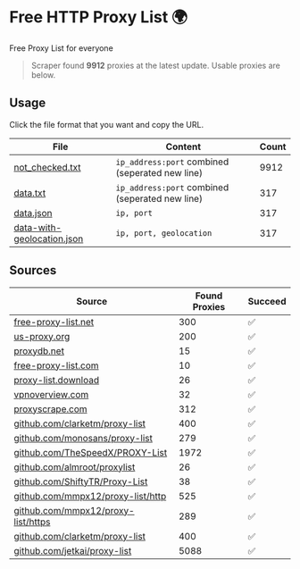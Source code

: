
# Free HTTP Proxy List 🌍

Free Proxy List for everyone

> Scraper found **9912** proxies at the latest update. Usable proxies are below.

## Usage

Click the file format that you want and copy the URL.


|File|Content|Count|
|----|-------|-----|
|[not_checked.txt](https://raw.githubusercontent.com/yemixzy/proxy-list/main/proxy-list/not_checked.txt)|`ip_address:port` combined (seperated new line)|9912|
|[data.txt](https://raw.githubusercontent.com/yemixzy/proxy-list/main/proxy-list/data.txt)|`ip_address:port` combined (seperated new line)|317|
|[data.json](https://raw.githubusercontent.com/yemixzy/proxy-list/main/proxy-list/data.json)|`ip, port`|317|
|[data-with-geolocation.json](https://raw.githubusercontent.com/yemixzy/proxy-list/main/proxy-list/data-with-geolocation.json)|`ip, port, geolocation`|317|

## Sources

|Source|Found Proxies|Succeed|
|------|-------------|-------|
|[free-proxy-list.net](https://free-proxy-list.net)|300|✅|
|[us-proxy.org](https://www.us-proxy.org)|200|✅|
|[proxydb.net](http://proxydb.net)|15|✅|
|[free-proxy-list.com](https://free-proxy-list.com/?page=&port=&type%5B%5D=http&type%5B%5D=https&up_time=0&search=Search)|10|✅|
|[proxy-list.download](https://www.proxy-list.download/HTTP)|26|✅|
|[vpnoverview.com](https://vpnoverview.com/privacy/anonymous-browsing/free-proxy-servers)|32|✅|
|[proxyscrape.com](https://api.proxyscrape.com/v2/?request=displayproxies&protocol=http&timeout=10000&country=all&ssl=all&anonymity=all)|312|✅|
|[github.com/clarketm/proxy-list](https://raw.githubusercontent.com/clarketm/proxy-list/master/proxy-list-raw.txt)|400|✅|
|[github.com/monosans/proxy-list](https://raw.githubusercontent.com/monosans/proxy-list/main/proxies/http.txt)|279|✅|
|[github.com/TheSpeedX/PROXY-List](https://raw.githubusercontent.com/TheSpeedX/PROXY-List/master/http.txt)|1972|✅|
|[github.com/almroot/proxylist](https://raw.githubusercontent.com/almroot/proxylist/master/list.txt)|26|✅|
|[github.com/ShiftyTR/Proxy-List](https://raw.githubusercontent.com/ShiftyTR/Proxy-List/master/http.txt)|38|✅|
|[github.com/mmpx12/proxy-list/http](https://raw.githubusercontent.com/mmpx12/proxy-list/master/http.txt)|525|✅|
|[github.com/mmpx12/proxy-list/https](https://raw.githubusercontent.com/mmpx12/proxy-list/master/https.txt)|289|✅|
|[github.com/clarketm/proxy-list](https://raw.githubusercontent.com/clarketm/proxy-list/master/proxy-list-raw.txt)|400|✅|
|[github.com/jetkai/proxy-list](https://raw.githubusercontent.com/jetkai/proxy-list/main/online-proxies/txt/proxies.txt)|5088|✅|


